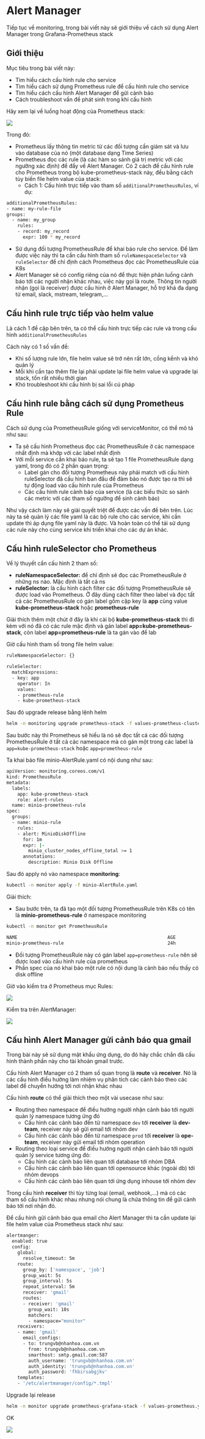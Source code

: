 # Alert Manager

Tiếp tục về monitoring, trong bài viết này sẽ giới thiệu về cách sử dụng Alert Manager trong Grafana-Prometheus stack

## Giới thiệu

Mục tiêu trong bài viết này:
- Tìm hiểu cách cấu hình rule cho service
- Tìm hiểu cách sử dụng Prometheus rule để cấu hình rule cho service
- Tìm hiểu cách cấu hình Alert Manager để gửi cảnh báo
- Cách troubleshoot vấn đề phát sinh trong khi cấu hình

Hãy xem lại về luồng hoạt động của Prometheus stack:

![](./images/K8s_Monitor_Alert_1.png)

Trong đó:
- Prometheus lấy thông tin metric từ các đối tượng cần giám sát và lưu vào database của nó (một database dạng Time Series)
- Prometheus đọc các rule (là các hàm so sánh giá trị metric với các ngưỡng xác định) để đẩy về Alert Manager. Có 2 cách để cấu hình rule cho Prometheus trong bộ kube-prometheus-stack này, đều bằng cách tùy biến file helm value của stack:
   - Cách 1: Cấu hình trực tiếp vào tham số ```additionalPrometheusRules```, ví dụ:

```sh
additionalPrometheusRules:
- name: my-rule-file
groups:
  - name: my_group
    rules:
    - record: my_record
      expr: 100 * my_record
```

   - Sử dụng đối tượng PrometheusRule để khai báo rule cho service. Để làm được việc này thì ta cần cấu hình tham số ```ruleNamespaceSelector``` và ```ruleSelector``` để chỉ định cách Prometheus đọc các PrometheusRule của K8s
- Alert Manager sẽ có config riêng của nó để thực hiện phân luồng cảnh báo tới các người nhận khác nhau, việc này gọi là route. Thông tin người nhận (gọi là receiver) được cấu hình ở Alert Manager, hỗ trợ khá đa dạng từ email, slack, mstream, telegram,...

## Cấu hình rule trực tiếp vào helm value

Là cách 1 đề cập bên trên, ta có thể cấu hình trực tiếp các rule và trong cấu hình ```additionalPrometheusRules```

Cách này có 1 số vấn đề:
- Khi số lượng rule lớn, file helm value sẽ trở nên rất lớn, cồng kềnh và khó quản lý
- Mỗi khi cần tạo thêm file lại phải update lại file helm value và upgrade lại stack, tốn rất nhiều thời gian
- Khó troubleshoot khi cấu hình bị sai lỗi cú pháp

## Cấu hình rule bằng cách sử dụng Prometheus Rule

Cách sử dụng của PrometheusRule giống với serviceMonitor, có thể mô tả như sau:
- Ta sẽ cấu hình Prometheus đọc các PrometheusRule ở các namespace nhất định mà khớp với các label nhất định
- Với mỗi service cần khai báo rule, ta sẽ tạo 1 file PrometheusRule dạng yaml, trong đó có 2 phần quan trọng:
   - Label gán cho đối tượng Prometheus này phải match với cấu hình ruleSelector đã cấu hình ban đầu để đảm bảo nó được tạo ra thì sẽ tự động load vào cấu hình rule của Prometheus
   - Các cấu hình rule cảnh báo của service (là các biểu thức so sánh các metric với các tham số ngưỡng để sinh cảnh báo)

Như vậy cách làm này sẽ giải quyết triệt để được các vấn đề bên trên. Lúc này ta sẽ quản lý các file yaml là các bộ rule cho các service, khi cần update thì áp dụng file yaml này là được. Và hoàn toàn có thể tái sử dụng các rule này cho cùng service khi triển khai cho các dự án khác.

## Cấu hình ruleSelector cho Prometheus

Về lý thuyết cần cấu hình 2 tham số:
- **ruleNamespaceSelector:** để chỉ định sẽ đọc các PrometheusRule ở những ns nào. Mặc định là tất cả ns
- **ruleSelector:** là cấu hình cách filter các đối tượng PrometheusRule sẽ được load vào Prometheus. Ở đây dùng cách filter theo label và đọc tất cả các PrometheusRule có gán label gồm cặp key là **app** cùng value **kube-prometheus-stack** hoặc **prometheus-rule**

Giải thích thêm một chút ở đây là khi cài bộ **kube-prometheus-stack** thì đi kèm với nó đã có các rule mặc định và gán label **app=kube-prometheus-stack**, còn label **app=prometheus-rule** là ta gán vào để lab

Giờ cấu hình tham số trong file helm value:

```sh
ruleNamespaceSelector: {}

ruleSelector:
  matchExpressions:
  - key: app
    operator: In
    values:
    - prometheus-rule
    - kube-prometheus-stack
```

Sau đó upgrade release bằng lệnh helm

```sh
helm -n monitoring upgrade prometheus-stack -f values-prometheus-clusterIP.yaml kube-prometheus-stack
```

Sau bước này thì Prometheus sẽ hiểu là nó sẽ đọc tất cả các đối tượng PrometheusRule ở tất cả các namespace mà có gán một trong các label là ```app=kube-prometheus-stack``` hoặc ```app=prometheus-rule```

Ta khai báo file minio-AlertRule.yaml có nội dung như sau:

```sh
apiVersion: monitoring.coreos.com/v1
kind: PrometheusRule
metadata:
  labels:
    app: kube-prometheus-stack
    role: alert-rules
  name: minio-prometheus-rule
spec:
  groups:
  - name: minio-rule
    rules:
    - alert: MinioDiskOffline
      for: 1m
      expr: |-
        minio_cluster_nodes_offline_total >= 1
      annotations:
        description: Minio Disk Offline
```

Sau đó apply nó vào namespace **monitoring**:

```sh
kubectl -n monitor apply -f minio-AlertRule.yaml
```

Giải thích:
- Sau bước trên, ta đã tạo một đối tượng PrometheusRule trên K8s có tên là **minio-prometheus-rule** ở namespace monitoring

```sh
kubectl -n monitor get PrometheusRule

NAME                                                       AGE
minio-prometheus-rule                                      24h
```

- Đối tượng PrometheusRule này có gán label ```app=prometheus-rule``` nên sẽ được load vào cấu hình rule của prometheus
- Phần spec của nó khai báo một rule có nội dung là cảnh báo nếu thấy có disk offline

Giờ vào kiểm tra ở Prometheus mục Rules:

![](./images/K8s_Monitor_Service_6.png)

Kiểm tra trên AlertManager:

![](./images/K8s_Monitor_Alert_2.png)

## Cấu hình Alert Manager gửi cảnh báo qua gmail

Trong bài này sẽ sử dụng mật khẩu ứng dụng, do đó hãy chắc chắn đã cấu hình thành phần này cho tài khoản gmail trước.

Cấu hình Alert Manager có 2 tham số quan trọng là **route** và **receiver**. Nó là các cấu hình điều hướng làm nhiệm vụ phân tích các cảnh báo theo các label để chuyển hướng tới nơi nhận khác nhau

Cấu hình **route** có thể giải thích theo một vài usecase như sau:
- Routing theo namespace để điều hướng người nhận cảnh báo tới người quản lý namespace tương ứng đó
   - Cấu hình các cảnh báo đến từ namespace ```dev``` tới **receiver** là **dev-team**, receiver này sẽ gửi email tới nhóm dev
   - Cấu hình các cảnh báo đến từ namespace ```prod``` tới **receiver** là **ope-team**, receiver này gửi email tới nhóm operation
- Routing theo loại service để điều hướng người nhận cảnh báo tới người quản lý service tương ứng đó:
   - Cấu hình các cảnh báo liên quan tới database tới nhóm DBA
   - Cấu hình các cảnh báo liên quan tới opensource khác (ngoài db) tới nhóm devops
   - Cấu hình các cảnh báo liên quan tới ứng dụng inhouse tới nhóm dev

Trong cấu hình **receiver** thì tùy từng loại (email, webhook,...) mà có các tham số cấu hình khác nhau nhưng nói chung là chứa thông tin để gửi cảnh báo tới nơi nhận đó.

Để cấu hình gửi cảnh báo qua email cho Alert Manager thì ta cần update lại file helm value của Prometheus stack như sau:

```sh
alertmanger:
  enabled: true
  config:
    global:
      resolve_timeout: 5m
    route:
      group_by: ['namespace', 'job']
      group_wait: 5s
      group_interval: 5s
      repeat_interval: 5m
      receiver: 'gmail'
      routes:
      - receiver: 'gmail'
        group_wait: 10s
        matchers:
        - namespace="monitor"
    receivers:
    - name: 'gmail'
      email_configs:
      - to: trungvb@nhanhoa.com.vn
        from: trungvb@nhanhoa.com.vn
        smarthost: smtp.gmail.com:587
        auth_username: 'trungvb@nhanhoa.com.vn'
        auth_identity: 'trungvb@nhanhoa.com.vn'
        auth_password: 'fhbirsabgjkv'
    templates:
    - '/etc/alertmanager/config/*.tmpl'
```

Upgrade lại release

```sh
helm -n monitor upgrade prometheus-grafana-stack -f values-prometheus.yaml kube-prometheus-stack
```

OK

![](./images/K8s_Monitor_Alert_3.png)